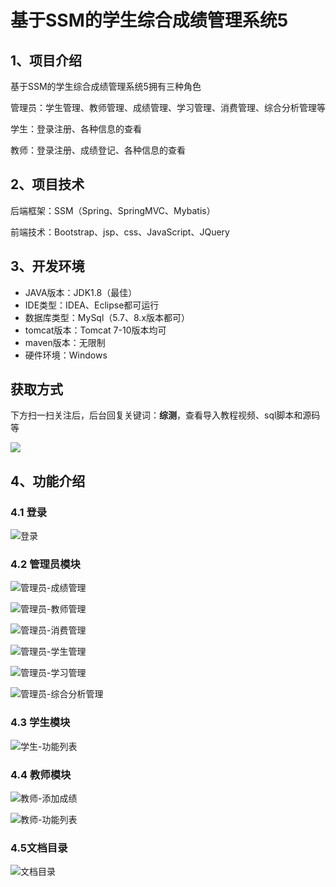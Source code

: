 # 基于SSM的学生综合成绩管理系统5



## 1、项目介绍

基于SSM的学生综合成绩管理系统5拥有三种角色

管理员：学生管理、教师管理、成绩管理、学习管理、消费管理、综合分析管理等

学生：登录注册、各种信息的查看

教师：登录注册、成绩登记、各种信息的查看

## 2、项目技术

后端框架：SSM（Spring、SpringMVC、Mybatis）

前端技术：Bootstrap、jsp、css、JavaScript、JQuery

## 3、开发环境

- JAVA版本：JDK1.8（最佳）
- IDE类型：IDEA、Eclipse都可运行
- 数据库类型：MySql（5.7、8.x版本都可） 
- tomcat版本：Tomcat 7-10版本均可
- maven版本：无限制
- 硬件环境：Windows
## 获取方式

下方扫一扫关注后，后台回复关键词：**综测**，查看导入教程视频、sql脚本和源码等

 ![](https://www.codeshop.fun/Typora-Images/202205281253739.png)

## 4、功能介绍

### 4.1 登录

![登录](https://www.codeshop.fun/Typora-Images/202311142230134.jpg)

### 4.2 管理员模块

![管理员-成绩管理](https://www.codeshop.fun/Typora-Images/202311142230474.jpg)

![管理员-教师管理](https://www.codeshop.fun/Typora-Images/202311142230500.jpg)

![管理员-消费管理](https://www.codeshop.fun/Typora-Images/202311142230521.jpg)

![管理员-学生管理](https://www.codeshop.fun/Typora-Images/202311142230511.jpg)

![管理员-学习管理](https://www.codeshop.fun/Typora-Images/202311142230537.jpg)

![管理员-综合分析管理](https://www.codeshop.fun/Typora-Images/202311142230552.jpg)

### 4.3 学生模块

![学生-功能列表](https://www.codeshop.fun/Typora-Images/202311142230282.jpg)

### 4.4 教师模块

![教师-添加成绩](https://www.codeshop.fun/Typora-Images/202311142230361.jpg)

![教师-功能列表](https://www.codeshop.fun/Typora-Images/202311142230371.jpg)

### 4.5文档目录

![文档目录](https://www.codeshop.fun/Typora-Images/202311142230363.jpg)



